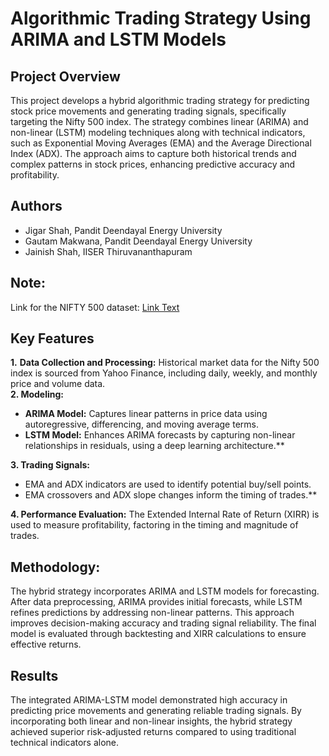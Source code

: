 # Algorithmic Trading Strategy Using ARIMA and LSTM Models
## Project Overview
This project develops a hybrid algorithmic trading strategy for predicting stock price movements and generating trading signals, specifically targeting the Nifty 500 index. The strategy combines linear (ARIMA) and non-linear (LSTM) modeling techniques along with technical indicators, such as Exponential Moving Averages (EMA) and the Average Directional Index (ADX). The approach aims to capture both historical trends and complex patterns in stock prices, enhancing predictive accuracy and profitability.

## Authors
- Jigar Shah, Pandit Deendayal Energy University
- Gautam Makwana, Pandit Deendayal Energy University
- Jainish Shah, IISER Thiruvananthapuram

## Note:
Link for the NIFTY 500 dataset: [Link Text](https://drive.google.com/drive/folders/1HAJhcRMbj2B25_ubXYdegyu_404O8vRw?usp=drive_link)

## Key Features
**1.** **Data Collection and Processing:** Historical market data for the Nifty 500 index is sourced from Yahoo Finance, including daily, weekly, and monthly price and volume data.<br>
**2. Modeling:** 
  - **ARIMA Model:** Captures linear patterns in price data using autoregressive, differencing, and moving average terms.
  - **LSTM Model:** Enhances ARIMA forecasts by capturing non-linear relationships in residuals, using a deep learning architecture.**<br>
  
**3. Trading Signals:**
  - EMA and ADX indicators are used to identify potential buy/sell points.
  - EMA crossovers and ADX slope changes inform the timing of trades.**<br>
  
**4. Performance Evaluation:** The Extended Internal Rate of Return (XIRR) is used to measure profitability, factoring in the timing and magnitude of trades.<br>

## Methodology:
The hybrid strategy incorporates ARIMA and LSTM models for forecasting. After data preprocessing, ARIMA provides initial forecasts, while LSTM refines predictions by addressing non-linear patterns. This approach improves decision-making accuracy and trading signal reliability. The final model is evaluated through backtesting and XIRR calculations to ensure effective returns.

## Results
The integrated ARIMA-LSTM model demonstrated high accuracy in predicting price movements and generating reliable trading signals. By incorporating both linear and non-linear insights, the hybrid strategy achieved superior risk-adjusted returns compared to using traditional technical indicators alone.

